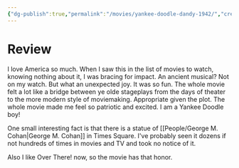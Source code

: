 ```yaml
---
{"dg-publish":true,"permalink":"/movies/yankee-doodle-dandy-1942/","created":"2023-12-01T14:43:23.658-06:00","updated":"2023-12-01T14:48:24.093-06:00"}
---
```



# Review

I love America so much. When I saw this in the list of movies to watch, knowing nothing about it, I was bracing for impact. An ancient musical? Not on my watch. But what an unexpected joy. It was so fun. The whole movie felt a lot like a bridge between ye olde stageplays from the days of theater to the more modern style of moviemaking. Appropriate given the plot. The whole movie made me feel so patriotic and excited. I am a Yankee Doodle boy!

One small interesting fact is that there is a statue of [[People/George M. Cohan\|George M. Cohan]] in Times Square. I've probably seen it dozens if not hundreds of times in movies and TV and took no notice of it.

Also I like Over There! now, so the movie has that honor.
